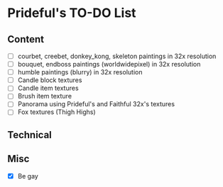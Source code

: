 # Prideful's TO-DO List

## Content

- [ ] courbet, creebet, donkey_kong, skeleton paintings in 32x resolution
- [ ] bouquet, endboss paintings (worldwidepixel) in 32x resolution
- [ ] humble paintings (blurry) in 32x resolution
- [ ] Candle block textures
- [ ] Candle item textures
- [ ] Brush item texture
- [ ] Panorama using Prideful's and Faithful 32x's textures
- [ ] Fox textures (Thigh Highs)

## Technical

## Misc

- [X] Be gay
